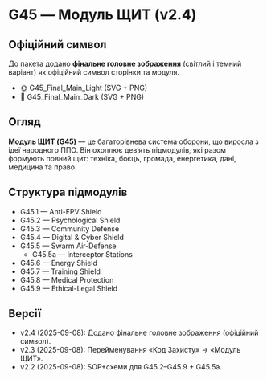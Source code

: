 # G45 — Модуль ЩИТ (v2.4)

## Офіційний символ
До пакета додано <b>фінальне головне зображення</b> (світлий і темний варіант) як офіційний символ сторінки та модуля.

- 🌞 G45_Final_Main_Light (SVG + PNG)
- 🌚 G45_Final_Main_Dark (SVG + PNG)

## Огляд
**Модуль ЩИТ (G45)** — це багаторівнева система оборони, що виросла з ідеї народного ППО.
Він охоплює дев’ять підмодулів, які разом формують повний щит: техніка, боєць, громада, енергетика, дані, медицина та право.

## Структура підмодулів
- G45.1 — Anti-FPV Shield
- G45.2 — Psychological Shield
- G45.3 — Community Defense
- G45.4 — Digital & Cyber Shield
- G45.5 — Swarm Air-Defense
  - G45.5a — Interceptor Stations
- G45.6 — Energy Shield
- G45.7 — Training Shield
- G45.8 — Medical Protection
- G45.9 — Ethical-Legal Shield

## Версії
- v2.4 (2025-09-08): Додано фінальне головне зображення (офіційний символ).
- v2.3 (2025-09-08): Перейменування «Код Захисту» → «Модуль ЩИТ».
- v2.2 (2025-09-08): SOP+схеми для G45.2–G45.9 + G45.5a.
